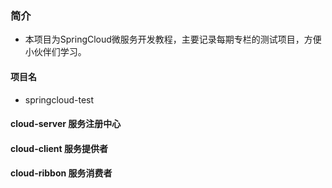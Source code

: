 ### 简介
- 本项目为SpringCloud微服务开发教程，主要记录每期专栏的测试项目，方便小伙伴们学习。

#### 项目名
- springcloud-test

#### cloud-server 服务注册中心

#### cloud-client 服务提供者

#### cloud-ribbon 服务消费者
